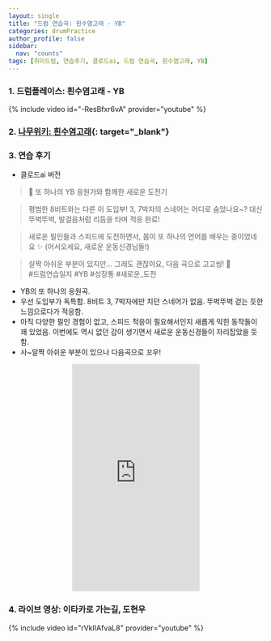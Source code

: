```yaml
---
layout: single
title: "드럼 연습곡: 흰수염고래 - YB"
categories: drumPractice
author_profile: false
sidebar:
  nav: "counts"
tags: [취미드럼, 연습후기, 클로드ai, 드럼 연습곡, 흰수염고래, YB]
---
```


### 1. 드럼플레이스: 흰수염고래 - YB
{% include video id="-ResBfxr6vA" provider="youtube" %}


### 2. [나무위키: 흰수염고래](https://namu.wiki/w/%ED%9D%B0%EC%88%98%EC%97%BC%EA%B3%A0%EB%9E%98(%EB%85%B8%EB%9E%98)){: target="_blank"}

### 3. 연습 후기
- 클로드ai 버전
> 🥁 또 하나의 YB 응원가와 함께한 새로운 도전기

> 평범한 8비트와는 다른 이 도입부!
> 3, 7박자의 스네어는 어디로 숨었나요~? 
> 대신 뚜벅뚜벅, 발걸음처럼 리듬을 타며 적응 완료!

> 새로운 필인들과 스피드에 도전하면서,
> 몸이 또 하나의 언어를 배우는 중이었네요 ✨
> (어서오세요, 새로운 운동신경님들!)

> 살짝 아쉬운 부분이 있지만... 
> 그래도 괜찮아요, 다음 곡으로 고고씽! 💫<br>
> #드럼연습일지 #YB #성장통 #새로운_도전

- YB의 또 하나의 응원곡.
- 우선 도입부가 독특함. 8비트 3, 7박자에만 치던 스네어가 없음. 뚜벅뚜벅 걷는 듯한 느낌으로다가 적응함.
- 아직 다양한 필인 경험이 없고, 스피드 적응이 필요해서인지 새롭게 익힌 동작들이 꽤 있었음. 이번에도 역시 없던 감이 생기면서 새로운 운동신경들이 자리잡았을 듯함.
- 사~알짝 아쉬운 부분이 있으나 다음곡으로 꼬우!
<style>
  .shorts-container {
    display: flex;
    justify-content: center;
    width: 100%;
  }
  
  .shorts-item {
    position: relative;
    width: 50%; /* PC에서의 너비 - 원하는 대로 조정 가능 */
  }
  
  .video-wrapper {
    position: relative;
    padding-bottom: 177.77%; /* 9:16 비율 */
    height: 0;
    overflow: hidden;
  }
  
  /* 모바일 화면에서 더 넓게 표시 */
  @media (max-width: 768px) {
    .shorts-item {
      width: 70%; /* 모바일에서의 너비 */
    }
  }
</style>

<div class="shorts-container">
  <div class="shorts-item">
    <div class="video-wrapper">
      <iframe 
        style="position: absolute; top: 0; left: 0; width: 100%; height: 100%;" 
        src="https://www.youtube.com/embed/qZ5lJxrGTaE?rel=0" 
        frameborder="0" 
        allowfullscreen>
      </iframe>
    </div>
  </div>
</div>

### 4. 라이브 영상: 이타카로 가는길, 도현우
{% include video id="rVkIIAfvaL8" provider="youtube" %}
